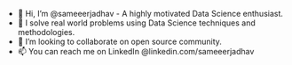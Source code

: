 - 👋 Hi, I’m @sameeerjadhav - A highly motivated Data Science enthusiast.
- 👀 I solve real world problems using Data Science techniques and methodologies.
- 💞️ I’m looking to collaborate on open source community.
- 📫 You can reach me on LinkedIn @linkedin.com/sameeerjadhav

<!---
sameeerjadhav/sameeerjadhav is a ✨ special ✨ repository because its `README.md` (this file) appears on your GitHub profile.
You can click the Preview link to take a look at your changes.
--->
